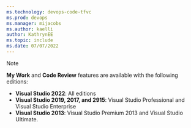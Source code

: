 ```yaml
---
ms.technology: devops-code-tfvc
ms.prod: devops
ms.manager: mijacobs
ms.author: kaelli
author: KathrynEE
ms.topic: include
ms.date: 07/07/2022
---
```


> [!NOTE]  
> **My Work** and **Code Review** features are available with the following editions:  
> - **Visual Studio 2022**: All editions  
> - **Visual Studio 2019, 2017, and 2915**: Visual Studio Professional and Visual Studio Enterprise  
> - **Visual Studio 2013**: Visual Studio Premium 2013 and Visual Studio Ultimate.   

